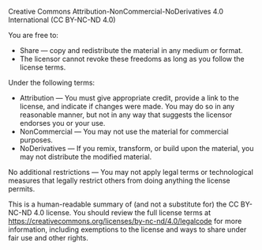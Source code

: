 Creative Commons Attribution-NonCommercial-NoDerivatives 4.0 International (CC BY-NC-ND 4.0)

You are free to:

- Share — copy and redistribute the material in any medium or format.
- The licensor cannot revoke these freedoms as long as you follow the license terms.

Under the following terms:

- Attribution — You must give appropriate credit, provide a link to the license, and indicate if changes were made. You may do so in any reasonable manner, but not in any way that suggests the licensor endorses you or your use.
- NonCommercial — You may not use the material for commercial purposes.
- NoDerivatives — If you remix, transform, or build upon the material, you may not distribute the modified material.

No additional restrictions — You may not apply legal terms or technological measures that legally restrict others from doing anything the license permits.

This is a human-readable summary of (and not a substitute for) the CC BY-NC-ND 4.0 license. You should review the full license terms at https://creativecommons.org/licenses/by-nc-nd/4.0/legalcode for more information, including exemptions to the license and ways to share under fair use and other rights.
